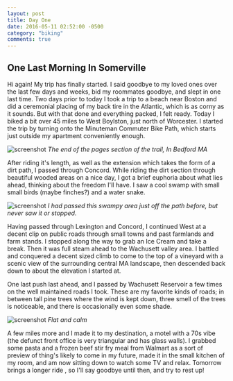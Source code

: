 ```yaml
---
layout: post
title: Day One
date: 2016-05-11 02:52:00 -0500
category: "biking"
comments: true
---
```

## One Last Morning In Somerville

Hi again! My trip has finally started. I said goodbye to my loved ones over the last few days and weeks, bid my roommates goodbye, and slept in one last time. Two days prior to today I took a trip to a beach near Boston and did a ceremonial placing of my back tire in the Atlantic, which is as corny as it sounds. But with that done and everything packed, I felt ready. Today I biked a bit over 45 miles to West Boylston, just north of Worcester. I started the trip by turning onto the Minuteman Commuter Bike Path, which starts just outside my apartment conveniently enough.

![screenshot](https://raw.githubusercontent.com/glenlovett/glenlovett.github.io/master/assets/IMG_20160511_105753574.jpg)
*The end of the pages section of the trail, In Bedford MA*

After riding it's length, as well as the extension which takes the form of a dirt path, I passed through Concord. While riding the dirt section through beautiful wooded areas on a nice day, I got a brief euphoria about what lies ahead, thinking about the freedom I'll have. I saw a cool swamp with small small birds (maybe finches?) and a water snake.

![screenshot](https://raw.githubusercontent.com/glenlovett/glenlovett.github.io/master/assets/IMG_20160511_112748357_HDR.jpg)
*I had passed this swampy area just off the path before, but never saw it or stopped.*

Having passed through Lexington and Concord, I continued West at a decent clip on public roads through small towns and past farmlands and farm stands. I stopped along the way to grab an Ice Cream and take a break. Then it was full steam ahead to the Wachusett valley area. I battled and conquered a decent sized climb to come to the top of a vineyard with a scenic view of the surrounding central MA landscape, then descended back down to about the elevation I started at.

One last push last ahead, and I passed by Wachusett Reservoir a few times on the well maintained roads I took. These are my favorite kinds of roads; in between tall pine trees where the wind is kept down, three smell of the trees is noticeable, and there is occasionally even some shade.

![screenshot](https://raw.githubusercontent.com/glenlovett/glenlovett.github.io/master/assets/IMG_20160511_143242912.jpg)
*Flat and calm*

A few miles more and I made it to my destination, a motel with a 70s vibe (the defunct front office is very triangular and has glass walls). I grabbed some pasta and a frozen beef stir fry meal from Walmart as a sort of preview of thing's likely to come in my future, made it in the small kitchen of my room, and am now sitting down to watch some TV and relax. Tomorrow brings a longer ride , so I'll say goodbye until then, and try to rest up!
